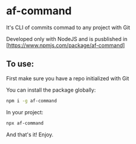 # af-command
It's CLI of commits commad to any project with Git

Developed only with NodeJS and is pusblished in [https://www.npmjs.com/package/af-command]

## To use:

First make sure you have a repo initialized with Git

You can install the package globally:
```sh
npm i -g af-command
```
In your project:
```sh
npx af-command
```
And that's it! Enjoy.
